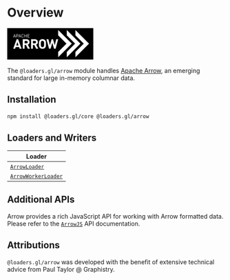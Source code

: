 # Overview

![logo](./images/apache-arrow-small.png)

The `@loaders.gl/arrow` module handles [Apache Arrow](https://arrow.apache.org/), an emerging standard for large in-memory columnar data.

## Installation

```bash
npm install @loaders.gl/core @loaders.gl/arrow
```

## Loaders and Writers

| Loader                                                               |
| -------------------------------------------------------------------- |
| [`ArrowLoader`](modules/arrow/docs/api-reference/arrow-loader)       |
| [`ArrowWorkerLoader`](modules/arrow/docs/api-reference/arrow-loader) |

## Additional APIs

Arrow provides a rich JavaScript API for working with Arrow formatted data. Please refer to the [`ArrowJS`](arrowjs/docs) API documentation.

## Attributions

`@loaders.gl/arrow` was developed with the benefit of extensive technical advice from Paul Taylor @ Graphistry.
